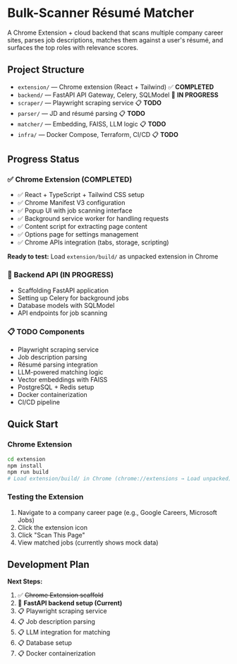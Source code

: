 # Bulk-Scanner Résumé Matcher

A Chrome Extension + cloud backend that scans multiple company career sites, parses job descriptions, matches them against a user's résumé, and surfaces the top roles with relevance scores.

## Project Structure

- `extension/` — Chrome extension (React + Tailwind) ✅ **COMPLETED**
- `backend/`   — FastAPI API Gateway, Celery, SQLModel 🚧 **IN PROGRESS**
- `scraper/`   — Playwright scraping service 📋 **TODO**
- `parser/`    — JD and résumé parsing 📋 **TODO**
- `matcher/`   — Embedding, FAISS, LLM logic 📋 **TODO**
- `infra/`     — Docker Compose, Terraform, CI/CD 📋 **TODO**

## Progress Status

### ✅ Chrome Extension (COMPLETED)
- ✅ React + TypeScript + Tailwind CSS setup
- ✅ Chrome Manifest V3 configuration
- ✅ Popup UI with job scanning interface
- ✅ Background service worker for handling requests
- ✅ Content script for extracting page content
- ✅ Options page for settings management
- ✅ Chrome APIs integration (tabs, storage, scripting)

**Ready to test:** Load `extension/build/` as unpacked extension in Chrome

### 🚧 Backend API (IN PROGRESS)
- Scaffolding FastAPI application
- Setting up Celery for background jobs
- Database models with SQLModel
- API endpoints for job scanning

### 📋 TODO Components
- Playwright scraping service
- Job description parsing
- Résumé parsing integration
- LLM-powered matching logic
- Vector embeddings with FAISS
- PostgreSQL + Redis setup
- Docker containerization
- CI/CD pipeline

## Quick Start

### Chrome Extension
```bash
cd extension
npm install
npm run build
# Load extension/build/ in Chrome (chrome://extensions → Load unpacked)
```

### Testing the Extension
1. Navigate to a company career page (e.g., Google Careers, Microsoft Jobs)
2. Click the extension icon
3. Click "Scan This Page"
4. View matched jobs (currently shows mock data)

## Development Plan

**Next Steps:**
1. ✅ ~~Chrome Extension scaffold~~
2. 🚧 **FastAPI backend setup (Current)**
3. 📋 Playwright scraping service
4. 📋 Job description parsing
5. 📋 LLM integration for matching
6. 📋 Database setup
7. 📋 Docker containerization 